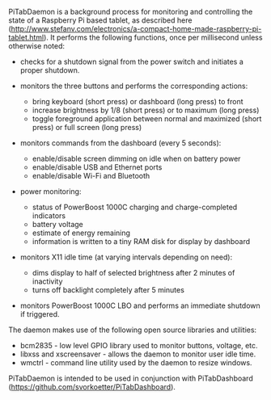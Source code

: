PiTabDaemon is a background process for monitoring and controlling the state of
a Raspberry Pi based tablet, as described here (http://www.stefanv.com/electronics/a-compact-home-made-raspberry-pi-tablet.html). It performs
the following functions, once per millisecond unless otherwise noted:

* checks for a shutdown signal from the power switch and initiates a proper shutdown.
* monitors the three buttons and performs the corresponding actions:

    * bring keyboard (short press) or dashboard (long press) to front
    * increase brightness by 1/8 (short press) or to maximum (long press)
    * toggle foreground application between normal and maximized (short press) or full screen (long press)

* monitors commands from the dashboard (every 5 seconds):

    * enable/disable screen dimming on idle when on battery power
    * enable/disable USB and Ethernet ports
    * enable/disable Wi-Fi and Bluetooth

* power monitoring:

    * status of PowerBoost 1000C charging and charge-completed indicators
    * battery voltage
    * estimate of energy remaining
    * information is written to a tiny RAM disk for display by dashboard

* monitors X11 idle time (at varying intervals depending on need):

    * dims display to half of selected brightness after 2 minutes of inactivity
    * turns off backlight completely after 5 minutes

* monitors PowerBoost 1000C LBO and performs an immediate shutdown if triggered.

The daemon makes use of the following open source libraries and utilities:

* bcm2835 - low level GPIO library used to monitor buttons, voltage, etc.
* libxss and xscreensaver - allows the daemon to monitor user idle time.
* wmctrl - command line utility used by the daemon to resize windows.

PiTabDaemon is intended to be used in conjunction with PiTabDashboard (https://github.com/svorkoetter/PiTabDashboard).
